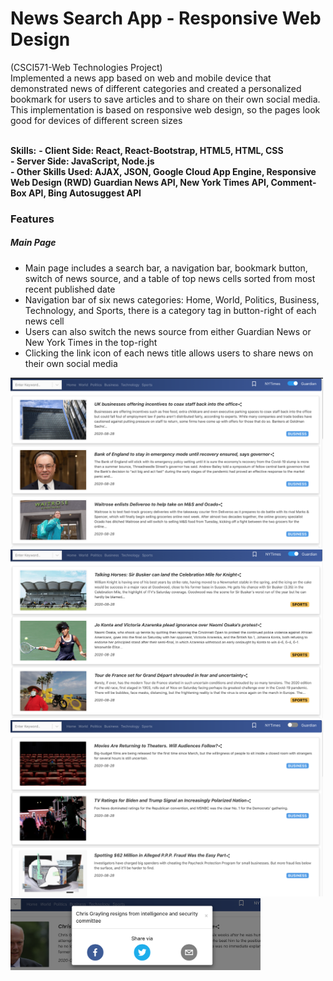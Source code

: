 # News Search App - Responsive Web Design

(CSCI571-Web Technologies Project) <br>
Implemented a news app based on web and mobile device that demonstrated news of different categories and created a personalized bookmark for users to save articles and to share on their own social media. This implementation is based on responsive web design, so the pages look good for devices of different screen sizes<br><br>

**Skills:** 
**- Client Side: React, React-Bootstrap, HTML5, HTML, CSS**<br>
**- Server Side: JavaScript, Node.js**<br>
**- Other Skills Used: AJAX, JSON, Google Cloud App Engine, Responsive Web Design (RWD) Guardian News API, New York Times API, Comment-Box API, Bing Autosuggest API** <br>

### Features
##### Main Page
- Main page includes a search bar, a navigation bar, bookmark button, switch of news source, and a table of top news cells sorted from most recent published date
- Navigation bar of six news categories: Home, World, Politics, Business, Technology, and Sports, there is a category tag in button-right of each news cell
- Users can also switch the news source from either Guardian News or New York Times in the top-right 
- Clicking the link icon of each news title allows users to share news on their own social media
<p>
	<img src="./imgs/guardian.png" width="500px" />
	<img src="./imgs/sports.png" width="500px" />
	<img src="./imgs/nytimes.png" width="500px" />
	<img src="./imgs/link.png" width="400px" />
</p>
